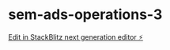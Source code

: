 # sem-ads-operations-3

[Edit in StackBlitz next generation editor ⚡️](https://stackblitz.com/~/github.com/bjorndavidhansen/sem-ads-operations-3)